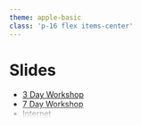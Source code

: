 ```yaml
---
theme: apple-basic
class: 'p-16 flex items-center'
---
```


<style>
  h1{
    @apply flex-1
  }
  ul{
    @apply flex-1 flex flex-col justify-center  h-full overflow-y-auto;
    -webkit-mask-image: linear-gradient(to bottom, black 50%, transparent 100%);
  }
</style>

# Slides

- [3 Day Workshop](./talks/3-day-workshop)
- [7 Day Workshop](./talks/7-day-workshop)
- [Internet](./talks/internet)
